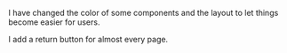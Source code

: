 I have changed the color of some components and the layout to let things become easier for users.

I add a return button for almost every page.